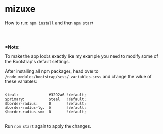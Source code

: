 # mizuxe
<p>How to run: <code>npm install</code> and then <code>npm start</code></p>
<br><br>

<p><b>*Note:</b></p>
<p>To make the app looks exactly like my example you need to modify some of the Bootstrap's default settings.</p>
<p>After installing all npm packages, head over to <code>/node_modules/bootstrap/scss/_variables.scss</code> and change the value of these variables:</p>
<pre>
<code>
$teal:              #3292a6 !default;
$primary:           $teal   !default;
$border-radius:     0       !default;
$border-radius-lg:  0       !default;
$border-radius-sm:  0       !default;
</code>
</pre>
<p>Run <code>npm start</code> again to apply the changes.</p>
